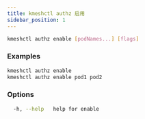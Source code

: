 ```yaml
---
title: kmeshctl authz 启用
sidebar_position: 1
---
```


```bash
kmeshctl authz enable [podNames...] [flags]
```

### Examples
```bash
kmeshctl authz enable
kmeshctl authz enable pod1 pod2
```

### Options
```bash
  -h, --help   help for enable
```